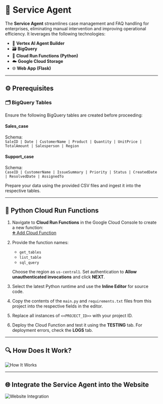 # 🚀 Service Agent  
The **Service Agent** streamlines case management and FAQ handling for enterprises, eliminating manual intervention and improving operational efficiency. It leverages the following technologies:  

- 🤖 **Vertex AI Agent Builder**  
- 🗃️ **BigQuery**  
- 🐍 **Cloud Run Functions (Python)**  
- ☁️ **Google Cloud Storage**  
- 🌐 **Web App (Flask)**  

---

## ⚙️ Prerequisites  

### 🗂️ BigQuery Tables  
Ensure the following BigQuery tables are created before proceeding:  

#### **Sales_case**  
Schema:  
`SaleID | Date | CustomerName | Product | Quantity | UnitPrice | TotalAmount | Salesperson | Region`  

#### **Support_case**  
Schema:  
`CaseID | CustomerName | IssueSummary | Priority | Status | CreatedDate | ResolvedDate | AssignedTo`  

Prepare your data using the provided CSV files and ingest it into the respective tables.  

---

## 🐍 Python Cloud Run Functions  

1. Navigate to **Cloud Run Functions** in the Google Cloud Console to create a new function:  
   [➕ Add Cloud Function](https://console.cloud.google.com/functions/add)  

2. Provide the function names:  
   - `get_tables`  
   - `list_table`  
   - `sql_query`  

   Choose the region as `us-central1`. Set authentication to **Allow unauthenticated invocations** and click **NEXT**.  

3. Select the latest Python runtime and use the **Inline Editor** for source code.  

4. Copy the contents of the `main.py` and `requirements.txt` files from this project into the respective fields in the editor.  

5. Replace all instances of `<<PROJECT_ID>>` with your project ID.  

6. Deploy the Cloud Function and test it using the **TESTING** tab. For deployment errors, check the **LOGS** tab.  

---

## 🔍 How Does It Work?  
![How It Works](https://github.com/user-attachments/assets/464b84cb-cb1a-4ab2-a9e5-69fe290e05f3)  

---

## 🌐 Integrate the Service Agent into the Website  
![Website Integration](https://github.com/user-attachments/assets/f4215723-7221-4e98-9f1e-f41491374aa5)  
